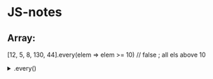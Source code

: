 # JS-notes

## Array:
  [12, 5, 8, 130, 44].every(elem => elem >= 10) // false ; all els above 10

<details>
  <summary>.every()</summary>
  <p>

    [12, 5, 8, 130, 44].every(elem => elem >= 10) // false ; all els above 10

  </p>
</details>
